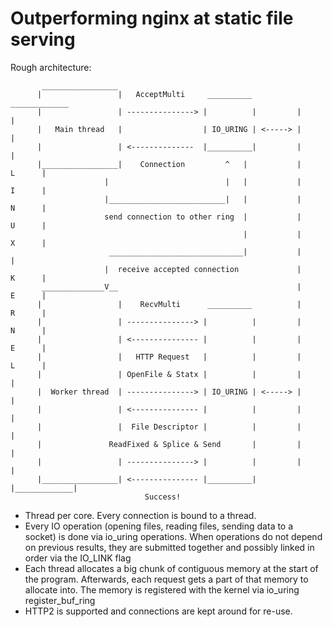 # Outperforming nginx at static file serving

Rough architecture:
```
       _________________
      |                 |   AcceptMulti     __________           _____________
      |                 | ---------------> |          |         |             |        
      |   Main thread   |                  | IO_URING | <-----> |             |                 
      |                 | <--------------  |__________|         |             |        
      |_________________|    Connection         ^   |           |      L      |      
                     |                          |   |           |      I      |      
                     |__________________________|   |           |      N      |         
                     send connection to other ring  |           |      U      |      
                                                    |           |      X      |      
                      ______________________________|           |             |      
                     |  receive accepted connection             |      K      |    
       ______________V__                                        |      E      |     
      |                 |    RecvMulti      __________          |      R      |                
      |                 | ---------------> |          |         |      N      |        
      |                 | <--------------- |          |         |      E      |        
      |                 |   HTTP Request   |          |         |      L      |                                    
      |                 | OpenFile & Statx |          |         |             |        
      |  Worker thread  | ---------------> | IO_URING | <-----> |             |        
      |                 | <--------------- |          |         |             |        
      |                 |  File Descriptor |          |         |             |        
      |               ReadFixed & Splice & Send       |         |             |        
      |                 | ---------------> |          |         |             |        
      |_________________| <--------------- |__________|         |_____________|                 
                              Success!
```
      
          

- Thread per core. Every connection is bound to a thread.
- Every IO operation (opening files, reading files, sending data to a socket) is done via
    io_uring operations. When operations do not depend on previous results, they are submitted
    together and possibly linked in order via the IO_LINK flag
- Each thread allocates a big chunk of contiguous memory at the start of the program.
  Afterwards, each request gets a part of that memory to allocate into.
  The memory is registered with the kernel via io_uring register_buf_ring
- HTTP2 is supported and connections are kept around for re-use.


      
